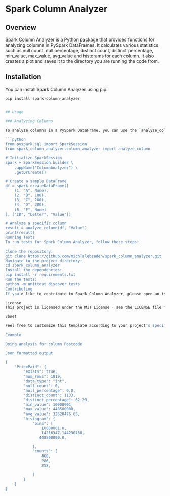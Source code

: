 
# Spark Column Analyzer

## Overview

Spark Column Analyzer is a Python package that provides functions for analyzing columns in PySpark DataFrames. It calculates various statistics such as null count, null percentage, distinct count, distinct percentage, min_value, max_value, avg_value and historams
for each column. It also creates a plot and saves it to the directory you are running the code from.

## Installation

You can install Spark Column Analyzer using pip:

```sh
pip install spark-column-analyzer


## Usage

### Analyzing Columns

To analyze columns in a PySpark DataFrame, you can use the `analyze_column` function provided by the package. Here's an example:

```python
from pyspark.sql import SparkSession
from spark_column_analyzer.column_analyzer import analyze_column

# Initialize SparkSession
spark = SparkSession.builder \
    .appName("ColumnAnalyzer") \
    .getOrCreate()

# Create a sample DataFrame
df = spark.createDataFrame([
    (1, "A", None),
    (2, "B", 100),
    (3, "C", 200),
    (4, "D", 300),
    (5, "E", None)
], ["ID", "Letter", "Value"])

# Analyze a specific column
result = analyze_column(df, "Value")
print(result)
Running Tests
To run tests for Spark Column Analyzer, follow these steps:

Clone the repository:
git clone https://github.com/michTalebzadeh/spark_column_analyzer.git
Navigate to the project directory:
cd spark_column_analyzer
Install the dependencies:
pip install -r requirements.txt
Run the tests:
python -m unittest discover tests
Contributing
If you'd like to contribute to Spark Column Analyzer, please open an issue or submit a pull request on GitHub.

License
This project is licensed under the MIT License - see the LICENSE file for details.

vbnet

Feel free to customize this template according to your project's specific details and require

Example

Doing analysis for column Postcode

Json formatted output

{
    "PricePaid": {
        "exists": true,
        "num_rows": 1819,
        "data_type": "int",
        "null_count": 0,
        "null_percentage": 0.0,
        "distinct_count": 1133,
        "distinct_percentage": 62.29,
        "min_value": 10000001,
        "max_value": 448500000,
        "avg_value": 32620476.65,
        "histogram": {
            "bins": [
                10000001.0,
                14216347.144230768,
               448500000.0,

            ],
            "counts": [
                468,
                286,
                258,

            ]
        }
    }
}